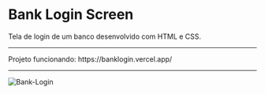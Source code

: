 # Bank Login Screen
Tela de login de um banco desenvolvido com HTML e CSS.
<hr>
Projeto funcionando: https://banklogin.vercel.app/
<hr>

![Bank-Login](https://user-images.githubusercontent.com/102002978/194069839-3cc4d66f-bad7-4dff-b174-549b003e857e.PNG)
